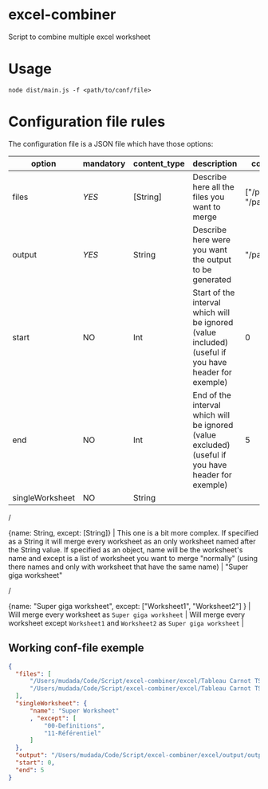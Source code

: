 # excel-combiner
Script to combine multiple excel worksheet

# Usage
``node dist/main.js -f <path/to/conf/file>``

# Configuration file rules

The configuration file is a JSON file which have those options:

| option          | mandatory | content_type                              | description                                                                                                                                                                                                                                                                                                                                 | content_exemple                                                                                 | content_exemple_explanation                                                                                                                      |
|-----------------|-----------|-------------------------------------------|---------------------------------------------------------------------------------------------------------------------------------------------------------------------------------------------------------------------------------------------------------------------------------------------------------------------------------------------|-------------------------------------------------------------------------------------------------|--------------------------------------------------------------------------------------------------------------------------------------------------|
| files           | *YES*     | [String]                                  | Describe here all the files you want to merge                                                                                                                                                                                                                                                                                               | ["/path/to/file1", "/path/to/file2"]                                                            | Will merge file1 and file2 together                                                                                                              |
| output          | *YES*     | String                                    | Describe here were you want the output to be generated                                                                                                                                                                                                                                                                                      | "/path/to/file_output"                                                                          | Will produce the output as `file_output` in `/path/to` folder                                                                                    |
| start           | NO        | Int                                       | Start of the interval which will be ignored (value included) (useful if you have header for exemple)                                                                                                                                                                                                                                                         | 0                                                                                               | Will not merge the interval starting at row 0 (0 included)                                                                                                    |
| end             | NO        | Int                                       | End of the interval which will be ignored (value excluded) (useful if you have header for exemple)                                                                                                                                                                                                                                                           | 5                                                                                               | Will not merge the interval ending at row 5 (5 excluded)                                                                                                      |
| singleWorksheet | NO        | String 

/

{name: String, except: [String]} | This one is a bit more complex.  If specified as a String it will merge every worksheet as an only worksheet named after the String value. If specified as an object, name will be the worksheet's name and except is a list of worksheet you want to merge "normally" (using there names and only with worksheet that have the same name)  | "Super giga worksheet" 

/

{name: "Super giga worksheet",  except: ["Worksheet1", "Worksheet2"] } | Will merge every worksheet as `Super giga worksheet` | Will merge every worksheet except `Worksheet1` and `Worksheet2` as `Super giga worksheet` |


## Working conf-file exemple 
  ```json
  {
    "files": [
        "/Users/mudada/Code/Script/excel-combiner/excel/Tableau Carnot TSN-EP-v3.xlsx",
        "/Users/mudada/Code/Script/excel-combiner/excel/Tableau Carnot TSN-Eurecom-v3.xlsx"
    ],
    "singleWorksheet": {
        "name": "Super Worksheet"
        , "except": [
            "00-Definitions",
            "11-Référentiel"
        ]
    },
    "output": "/Users/mudada/Code/Script/excel-combiner/excel/output/output.xlsx",
    "start": 0,
    "end": 5
}
```
